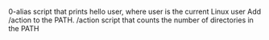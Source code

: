 0-alias
script that prints hello user, where user is the current Linux user
Add /action to the PATH. /action
script that counts the number of directories in the PATH
